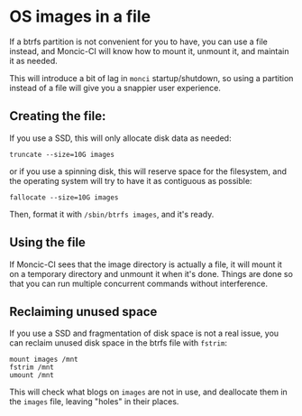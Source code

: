 # OS images in a file

If a btrfs partition is not convenient for you to have, you can use a file
instead, and Moncic-CI will know how to mount it, unmount it, and maintain it
as needed.

This will introduce a bit of lag in `monci` startup/shutdown, so using a
partition instead of a file will give you a snappier user experience.


## Creating the file:

If you use a SSD, this will only allocate disk data as needed:

```
truncate --size=10G images
```

or if you use a spinning disk, this will reserve space for the filesystem, and
the operating system will try to have it as contiguous as possible:

```
fallocate --size=10G images
```

Then, format it with `/sbin/btrfs images`, and it's ready.


## Using the file

If Moncic-CI sees that the image directory is actually a file, it will mount it
on a temporary directory and unmount it when it's done. Things are done so that
you can run multiple concurrent commands without interference.


## Reclaiming unused space

If you use a SSD and fragmentation of disk space is not a real issue, you can
reclaim unused disk space in the btrfs file with `fstrim`:

```
mount images /mnt
fstrim /mnt
umount /mnt
```

This will check what blogs on `images` are not in use, and deallocate them in
the `images` file, leaving "holes" in their places.
